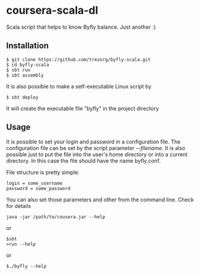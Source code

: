 coursera-scala-dl
==================

Scala script that helps to know Byfly balance. Just another :)

Installation
------------

    $ git clone https://github.com/trezorg/byfly-scala.git
    $ cd byfly-scala
    $ sbt run
    $ sbt assembly

It is also possible to make a self-executable Linux script by

    $ sbt deploy

It will create the executable file "byfly" in the project directory


Usage
-------

It is possible to set your login and password in a configuration file.
The configuration file can be set by the script parameter *--filename*.
It is also possible just to put the file into the user's home directory or into
a current directory. In this case the file should have the name byfly.conf.

File structure is pretty simple:

    login = some_username
    password = some_password

You can also set those parameters and other from the command line.
Check for details

    java -jar /path/to/cousera.jar --help

or

    $sbt
    >run --help


or

    $./byfly --help
